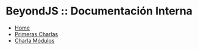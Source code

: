 # BeyondJS :: Documentación Interna 

* [Home](/)
* [Primeras Charlas](PrimerasCharlas.md)
* [Charla Módulos](CharlaModulos.md)
